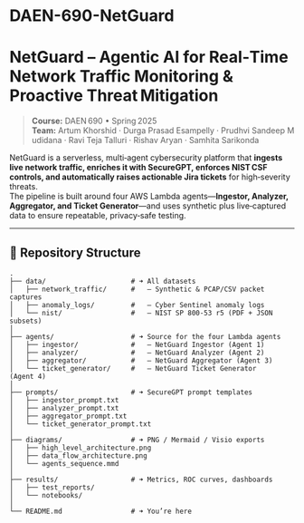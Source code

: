 # DAEN-690-NetGuard
# NetGuard – Agentic AI for Real‑Time Network Traffic Monitoring & Proactive Threat Mitigation
> **Course:** DAEN 690 • Spring 2025  
> **Team:** Artum Khorshid · Durga Prasad Esampelly · Prudhvi Sandeep Mudidana · Ravi Teja Talluri · Rishav Aryan · Samhita Sarikonda

NetGuard is a serverless, multi‑agent cybersecurity platform that **ingests live network traffic, enriches it with SecureGPT, enforces NIST CSF controls, and automatically raises actionable Jira tickets** for high‑severity threats.  
The pipeline is built around four AWS Lambda agents—**Ingestor, Analyzer, Aggregator, and Ticket Generator**—and uses synthetic plus live‑captured data to ensure repeatable, privacy‑safe testing.

---

## 📂 Repository Structure
```text
.
├── data/                     # ➜ All datasets
│   ├── network_traffic/      #   – Synthetic & PCAP/CSV packet captures
│   ├── anomaly_logs/         #   – Cyber Sentinel anomaly logs
│   └── nist/                 #   – NIST SP 800‑53 r5 (PDF + JSON subsets)
│
├── agents/                   # ➜ Source for the four Lambda agents
│   ├── ingestor/             #   – NetGuard Ingestor (Agent 1)
│   ├── analyzer/             #   – NetGuard Analyzer (Agent 2)
│   ├── aggregator/           #   – NetGuard Aggregator (Agent 3)
│   └── ticket_generator/     #   – NetGuard Ticket Generator (Agent 4)
│
├── prompts/                  # ➜ SecureGPT prompt templates
│   ├── ingestor_prompt.txt
│   ├── analyzer_prompt.txt
│   ├── aggregator_prompt.txt
│   └── ticket_generator_prompt.txt
│
├── diagrams/                 # ➜ PNG / Mermaid / Visio exports
│   ├── high_level_architecture.png
│   ├── data_flow_architecture.png
│   └── agents_sequence.mmd
│
├── results/                  # ➜ Metrics, ROC curves, dashboards
│   ├── test_reports/
│   └── notebooks/
│
└── README.md                 # ➜ You’re here
